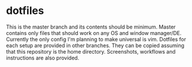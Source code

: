 # dotfiles
This is the master branch and its contents should be minimum. Master contains only files that should work on any OS and window manager/DE. Currently the only config I'm planning to make universal is vim. Dotfiles for each setup are provided in other branches. They can be copied assuming that this repository is the home directory. Screenshots, workflows and instructions are also provided.
